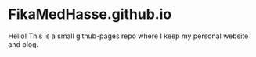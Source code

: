 # FikaMedHasse.github.io
Hello! This is a small github-pages repo where I keep my personal website and blog.